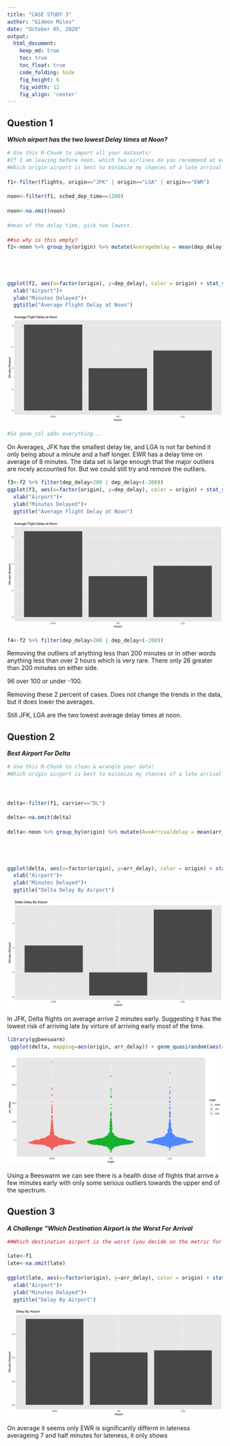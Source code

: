 ```yaml
---
title: "CASE STUDY 3"
author: "Gideon Miles"
date: "October 05, 2020"
output:
  html_document:  
    keep_md: true
    toc: true
    toc_float: true
    code_folding: hide
    fig_height: 6
    fig_width: 12
    fig_align: 'center'
---
```







## Question 1

***Which airport has the two lowest Delay times at Noon?***


```r
# Use this R-Chunk to import all your datasets!
#If I am leaving before noon, which two airlines do you recommend at each airport (JFK, LGA, EWR) that will have the lowest delay time at the 75th percentile?
#Which origin airport is best to minimize my chances of a late arrival when I am using Delta Airlines?

f1<-filter(flights, origin=="JFK" | origin=="LGA" | origin=="EWR")

noon<-filter(f1, sched_dep_time==1200)

noon<-na.omit(noon)

#mean of the delay time, pick two lowest.

##so why is this empty?
f2<-noon %>% group_by(origin) %>% mutate(AverageDelay = mean(dep_delay))




ggplot(f2, aes(x=factor(origin), y=dep_delay), color = origin) + stat_summary(fun="mean", geom="bar")+
  xlab("Airport")+
  ylab("Minutes Delayed")+
  ggtitle("Average Flight Delay at Noon")
```

![](Miles_Case_Study_3_files/figure-html/load_data-1.png)<!-- -->

```r
#So geom_col adds everything...
```

On Averages, JFK has the smallest delay tie, and LGA is not far behind it only being about a minute and a half longer.
EWR has a delay time on average of 8 minutes.  The data set is large enough that the major outliers are nicely accounted for. But we could still try and remove the outliers.


```r
f3<-f2 %>% filter(dep_delay<200 | dep_delay<(-200))
ggplot(f3, aes(x=factor(origin), y=dep_delay), color = origin) + stat_summary(fun="mean", geom="bar")+
  xlab("Airport")+
  ylab("Minutes Delayed")+
  ggtitle("Average Flight Delay at Noon")
```

![](Miles_Case_Study_3_files/figure-html/unnamed-chunk-2-1.png)<!-- -->

```r
f4<-f2 %>% filter(dep_delay>200 | dep_delay<(-200))
```

Removing the outliers of anything less than 200 minutes or in other words anything less than over 2 hours which is very rare. There only 26 greater than 200 minutes on either side.

96 over 100 or under -100.  

Removing these 2 percent of cases.  Does not change the trends in the data, but it does lower the averages.

Still JFK, LGA are the two lowest average delay times at noon.

## Question 2
***Best Airport For Delta***

```r
# Use this R-Chunk to clean & wrangle your data!
#Which origin airport is best to minimize my chances of a late arrival when I am using Delta Airlines?



delta<-filter(f1, carrier=="DL")

delta<-na.omit(delta)

delta<-noon %>% group_by(origin) %>% mutate(AveArrivaldelay = mean(arr_delay))




ggplot(delta, aes(x=factor(origin), y=arr_delay), color = origin) + stat_summary(fun="mean", geom="bar")+
  xlab("Airport")+
  ylab("Minutes Delayed")+
  ggtitle("Delta Delay By Airport")
```

![](Miles_Case_Study_3_files/figure-html/tidy_data-1.png)<!-- -->

In JFK, Delta flights on average arrive 2 minutes early.  Suggesting it has the lowest risk of arriving late by virture of arriving early most of the time.    


```r
library(ggbeeswarm)
 ggplot(delta, mapping=aes(origin, arr_delay)) + geom_quasirandom(aes(color=origin))
```

![](Miles_Case_Study_3_files/figure-html/unnamed-chunk-3-1.png)<!-- -->

Using a Beeswarm we can see there is a health dose of flights that arrive a few minutes early with only some serious outliers towards the upper end of the spectrum.  


## Question 3
***A Challenge***
***"Which Destination Airport is the Worst For Arrival***

```r
##Which destination airport is the worst (you decide on the metric for worst) airport for arrival time?
  
late<-f1
late<-na.omit(late)

ggplot(late, aes(x=factor(origin), y=arr_delay), color = origin) + stat_summary(fun="mean", geom="bar")+
  xlab("Airport")+
  ylab("Minutes Delayed")+
  ggtitle("Delay By Airport")
```

![](Miles_Case_Study_3_files/figure-html/unnamed-chunk-4-1.png)<!-- -->

On average it seems only EWR is significantly differnt in lateness averageing 7 and half minutes for lateness, it only shows 

